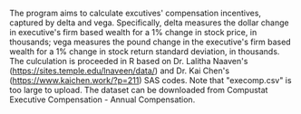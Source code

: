 The program aims to calculate excutives' compensation incentives, captured by delta and vega. Specifically, delta measures the dollar change in  executive's firm based wealth for a 1% change in stock price, in thousands; vega measures the pound change in the executive's firm based wealth for a 1% change in stock return standard deviation, in thousands.
The culculation is proceeded in R based on Dr. Lalitha Naaven's (https://sites.temple.edu/lnaveen/data/) and Dr. Kai Chen's (https://www.kaichen.work/?p=211) SAS codes. 
Note that "execomp.csv" is too large to upload. The dataset can be downloaded from Compustat Executive Compensation - Annual Compensation. 
